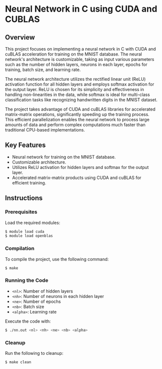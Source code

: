 #  Neural Network in C using CUDA and CUBLAS

## Overview

This project focuses on implementing a neural network in C with CUDA and cuBLAS acceleration for training on the MNIST database. The neural network's architecture is customizable, taking as input various parameters such as the number of hidden layers, neurons in each layer, epochs for training, batch size, and learning rate.

The neural network architecture utilizes the rectified linear unit (ReLU) activation function for all hidden layers and employs softmax activation for the output layer. ReLU is chosen for its simplicity and effectiveness in handling non-linearities in the data, while softmax is ideal for multi-class classification tasks like recognizing handwritten digits in the MNIST dataset.

The project takes advantage of CUDA and cuBLAS libraries for accelerated matrix-matrix operations, significantly speeding up the training process. This efficient parallelization enables the neural network to process large amounts of data and perform complex computations much faster than traditional CPU-based implementations.

## Key Features

- Neural network for training on the MNIST database.
- Customizable architecture.
- Utilizes ReLU activation for hidden layers and softmax for the output layer.
- Accelerated matrix-matrix products using CUDA and cuBLAS for efficient training.

## Instructions

### Prerequisites

Load the required modules:
```bash
$ module load cuda
$ module load openblas
```

### Compilation

To compile the project, use the following command:
```bash
$ make
```

### Running the Code

- `<nl>`: Number of hidden layers
- `<nh>`: Number of neurons in each hidden layer
- `<ne>`: Number of epochs
- `<nb>`: Batch size
- `<alpha>`: Learning rate

Execute the code with:
```bash
$ ./nn.out <nl> <nh> <ne> <nb> <alpha>
```

### Cleanup

Run the following to cleanup:
```bash
$ make clean
```
